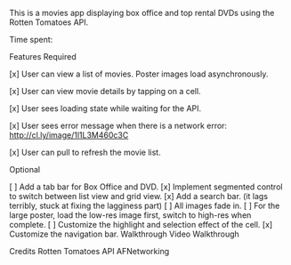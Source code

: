 This is a movies app displaying box office and top rental DVDs using the Rotten Tomatoes API.

Time spent: <Number of hours spent>

Features
Required

[x] User can view a list of movies. Poster images load asynchronously.

[x] User can view movie details by tapping on a cell.

[x] User sees loading state while waiting for the API.

[x] User sees error message when there is a network error: http://cl.ly/image/1l1L3M460c3C

[x] User can pull to refresh the movie list.

Optional

[ ] Add a tab bar for Box Office and DVD.
[x] Implement segmented control to switch between list view and grid view.
[x] Add a search bar. (it lags terribly, stuck at fixing the lagginess part) 
[ ] All images fade in.
[ ] For the large poster, load the low-res image first, switch to high-res when complete.
[ ] Customize the highlight and selection effect of the cell.
[x] Customize the navigation bar.
Walkthrough
Video Walkthrough

Credits
Rotten Tomatoes API
AFNetworking
